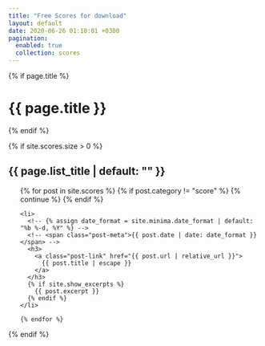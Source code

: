 ```yaml
---
title: "Free Scores for download"
layout: default
date: 2020-06-26 01:10:01 +0300
pagination:
  enabled: true
  collection: scores
---
```


{% if page.title %}

<h1 class="page-heading">{{ page.title }}</h1>
{% endif %}

{% if site.scores.size > 0 %}

  <h2 class="post-list-heading">{{ page.list_title | default: "" }}</h2>
  <ul class="post-list">
    {% for post in site.scores %}
    {% if post.category != "score" %}
      {% continue %}
    {% endif %}

    <li>
      <!-- {% assign date_format = site.minima.date_format | default: "%b %-d, %Y" %} -->
      <!-- <span class="post-meta">{{ post.date | date: date_format }}</span> -->
      <h3>
        <a class="post-link" href="{{ post.url | relative_url }}">
          {{ post.title | escape }}
        </a>
      </h3>
      {% if site.show_excerpts %}
        {{ post.excerpt }}
      {% endif %}
    </li>

    {% endfor %}

  </ul>
  {% endif %}

